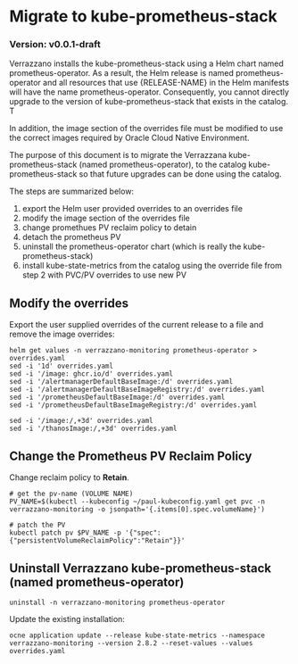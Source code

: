 # Migrate to kube-prometheus-stack

### Version: v0.0.1-draft

Verrazzano installs the kube-prometheus-stack using a Helm chart named prometheus-operator.  As a result,
the Helm release is named prometheus-operator and all resources that use {RELEASE-NAME} in the Helm
manifests will have the name prometheus-operator. Consequently, you cannot directly upgrade to the 
version of kube-prometheus-stack that exists in the catalog.  T

In addition, the image section of the overrides file must be modified to use the correct images required
by Oracle Cloud Native Environment.

The purpose of this document is to migrate the Verrazzana kube-prometheus-stack (named prometheus-operator), 
to the catalog kube-prometheus-stack so that future upgrades can be done using the catalog.  

The steps are summarized below:
1. export the Helm user provided overrides to an overrides file
2. modify the image section of the overrides file
3. change promethues PV reclaim policy to detain
4. detach the prometheus PV
5. uninstall the prometheus-operator chart (which is really the kube-prometheus-stack)
6. install kube-state-metrics from the catalog using the override file from step 2 with PVC/PV overrides to use new PV

## Modify the overrides

Export the user supplied overrides of the current release to a file and remove the image overrides:
```text
helm get values -n verrazzano-monitoring prometheus-operator > overrides.yaml
sed -i '1d' overrides.yaml
sed -i '/image: ghcr.io/d' overrides.yaml
sed -i '/alertmanagerDefaultBaseImage:/d' overrides.yaml
sed -i '/alertmanagerDefaultBaseImageRegistry:/d' overrides.yaml
sed -i '/prometheusDefaultBaseImage:/d' overrides.yaml
sed -i '/prometheusDefaultBaseImageRegistry:/d' overrides.yaml

sed -i '/image:/,+3d' overrides.yaml
sed -i '/thanosImage:/,+3d' overrides.yaml
```
## Change the Prometheus PV Reclaim Policy

Change reclaim policy to **Retain**.  
```text
# get the pv-name (VOLUME NAME)
PV_NAME=$(kubectl --kubeconfig ~/paul-kubeconfig.yaml get pvc -n verrazzano-monitoring -o jsonpath='{.items[0].spec.volumeName}')
 
# patch the PV 
kubectl patch pv $PV_NAME -p '{"spec":{"persistentVolumeReclaimPolicy":"Retain"}}'
```

## Uninstall Verrazzano kube-prometheus-stack (named prometheus-operator)
```text
uninstall -n verrazzano-monitoring prometheus-operator  
```

Update the existing installation:
```text
ocne application update --release kube-state-metrics --namespace verrazzano-monitoring --version 2.8.2 --reset-values --values overrides.yaml
```
